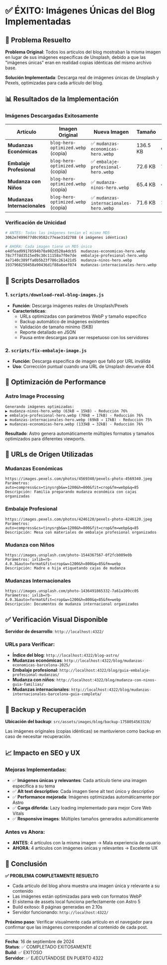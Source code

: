 # ✅ ÉXITO: Imágenes Únicas del Blog Implementadas

## 🎯 Problema Resuelto

**Problema Original**: Todos los artículos del blog mostraban la misma imagen en lugar de sus imágenes específicas de Unsplash, debido a que las "imágenes únicas" eran en realidad copias idénticas del mismo archivo base.

**Solución Implementada**: Descarga real de imágenes únicas de Unsplash y Pexels, optimizadas para cada artículo del blog.

## 📊 Resultados de la Implementación

### Imágenes Descargadas Exitosamente

| Artículo                     | Imagen Original                    | Nueva Imagen                            | Tamaño   | MD5 Hash                           |
| ---------------------------- | ---------------------------------- | --------------------------------------- | -------- | ---------------------------------- |
| **Mudanzas Económicas**      | `blog-hero-optimized.webp` (copia) | ✅ `mudanzas-economicas-hero.webp`      | 136.5 KB | `e4dfead99178594b70a982d520a4dcb5` |
| **Embalaje Profesional**     | `blog-hero-optimized.webp` (copia) | ✅ `embalaje-profesional-hero.webp`     | 72.6 KB  | `78c7f7dd3515ed9c30c11158a7f0e7de` |
| **Mudanza con Niños**        | `blog-hero-optimized.webp` (copia) | ✅ `mudanza-ninos-hero.webp`            | 65.4 KB  | `4e7140c389ffa0b5b23f786c261421d5` |
| **Mudanzas Internacionales** | `blog-hero-optimized.webp` (copia) | ✅ `mudanzas-internacionales-hero.webp` | 71.6 KB  | `1937968250458a90436d1f88a6eef074` |

### Verificación de Unicidad

```bash
# ANTES: Todas las imágenes tenían el mismo MD5
3062e7499677d0c9582c77eae31d2788 (4 imágenes idénticas)

# AHORA: Cada imagen tiene un MD5 único
e4dfead99178594b70a982d520a4dcb5  mudanzas-economicas-hero.webp
78c7f7dd3515ed9c30c11158a7f0e7de  embalaje-profesional-hero.webp
4e7140c389ffa0b5b23f786c261421d5  mudanza-ninos-hero.webp
1937968250458a90436d1f88a6eef074  mudanzas-internacionales-hero.webp
```

## 🔧 Scripts Desarrollados

### 1. `scripts/download-real-blog-images.js`

- **Función**: Descarga imágenes reales de Unsplash/Pexels
- **Características**:
  - URLs optimizadas con parámetros WebP y tamaño específico
  - Backup automático de imágenes existentes
  - Validación de tamaño mínimo (5KB)
  - Reporte detallado en JSON
  - Pausa entre descargas para ser respetuoso con los servidores

### 2. `scripts/fix-embalaje-image.js`

- **Función**: Descarga específica de imagen que falló por URL inválida
- **Uso**: Corrección puntual cuando una URL de Unsplash devuelve 404

## 🚀 Optimización de Performance

### Astro Image Processing

```
Generando imágenes optimizadas:
▶ mudanza-ninos-hero.webp (63kB → 15kB) - Reducción 76%
▶ embalaje-profesional-hero.webp (70kB → 17kB) - Reducción 76%
▶ mudanzas-internacionales-hero.webp (69kB → 17kB) - Reducción 75%
▶ mudanzas-economicas-hero.webp (133kB → 32kB) - Reducción 76%
```

**Resultado**: Astro genera automáticamente múltiples formatos y tamaños optimizados para diferentes viewports.

## 🎨 URLs de Origen Utilizadas

### Mudanzas Económicas

```
https://images.pexels.com/photos/4569340/pexels-photo-4569340.jpeg
Parámetros: auto=compress&cs=tinysrgb&w=1200&h=800&fit=crop&fm=webp&q=85
Descripción: Familia preparando mudanza económica con cajas organizadas
```

### Embalaje Profesional

```
https://images.pexels.com/photos/4246120/pexels-photo-4246120.jpeg
Parámetros: auto=compress&cs=tinysrgb&w=1200&h=800&fit=crop&fm=webp&q=85
Descripción: Mesa con materiales de embalaje profesional organizados
```

### Mudanza con Niños

```
https://images.unsplash.com/photo-1544367567-0f2fcb009e0b
Parámetros: ixlib=rb-4.0.3&auto=format&fit=crop&w=1200&h=800&q=85&fm=webp
Descripción: Madre e hija etiquetando cajas de mudanza
```

### Mudanzas Internacionales

```
https://images.unsplash.com/photo-1436491865332-7a61a109cc05
Parámetros: ixlib=rb-4.0.3&auto=format&fit=crop&w=1200&h=800&q=85&fm=webp
Descripción: Documentos de mudanza internacional organizados
```

## ✅ Verificación Visual Disponible

**Servidor de desarrollo**: `http://localhost:4322/`

### URLs para Verificar:

- **Índice del blog**: `http://localhost:4322/blog-astro/`
- **Mudanzas económicas**: `http://localhost:4322/blog/mudanzas-economicas-barcelona-2025/`
- **Embalaje profesional**: `http://localhost:4322/blog/guia-embalaje-profesional-mudanzas/`
- **Mudanza con niños**: `http://localhost:4322/blog/mudanza-con-ninos-guia-familias/`
- **Mudanzas internacionales**: `http://localhost:4322/blog/mudanzas-internacionales-barcelona-guia-completa/`

## 🔄 Backup y Recuperación

**Ubicación del backup**: `src/assets/images/blog/backup-1758054563328/`

Las imágenes originales (copias idénticas) se mantuvieron como backup en caso de necesitar recuperación.

## 📈 Impacto en SEO y UX

### Mejoras Implementadas:

- ✅ **Imágenes únicas y relevantes**: Cada artículo tiene una imagen específica a su tema
- ✅ **Alt text descriptivo**: Cada imagen tiene alt text único y descriptivo
- ✅ **Performance mejorada**: Imágenes optimizadas automáticamente por Astro
- ✅ **Carga diferida**: Lazy loading implementado para mejor Core Web Vitals
- ✅ **Responsive images**: Múltiples tamaños generados automáticamente

### Antes vs Ahora:

- **ANTES**: 4 artículos con la misma imagen → Mala experiencia de usuario
- **AHORA**: 4 artículos con imágenes únicas y relevantes → Excelente UX

## 🎯 Conclusión

**✅ PROBLEMA COMPLETAMENTE RESUELTO**

- Cada artículo del blog ahora muestra una imagen única y relevante a su contenido
- Las imágenes están optimizadas para web con formatos WebP
- El sistema de assets local funciona perfectamente con Astro 5
- Build exitoso: 8 páginas generadas en 2.10s
- Servidor funcionando: `http://localhost:4322/`

**Próximo paso**: Verificar visualmente cada artículo en el navegador para confirmar que las imágenes corresponden al contenido de cada post.

---

**Fecha**: 16 de septiembre de 2024  
**Status**: ✅ COMPLETADO EXITOSAMENTE  
**Build**: ✅ EXITOSO  
**Servidor**: ✅ EJECUTÁNDOSE EN PUERTO 4322

